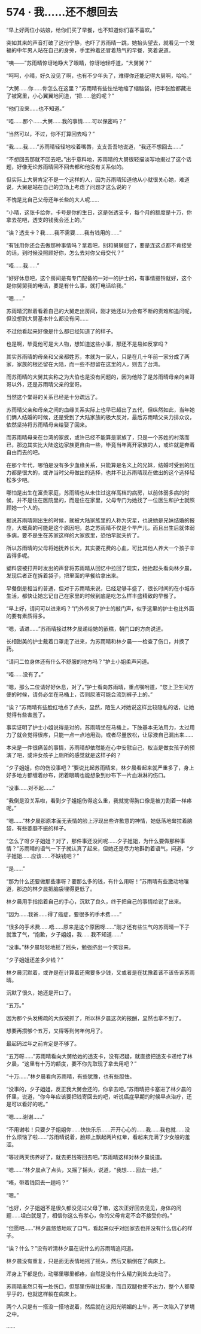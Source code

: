 # 574 · 我……还不想回去

“早上好两位小姑娘，给你们买了早餐，也不知道你们喜不喜欢。”

突如其来的声音打破了这份宁静，也吓了苏雨晴一跳，她抬头望去，就看见一个发福的中年男人站在自己的身旁，手里拎着还冒着热气的早餐，笑着说道。

“咦——”苏雨晴惊讶地睁大了眼睛，惊讶地轻呼道，“大舅舅？”

“呵呵，小晴，好久没见了啊，也有不少年头了，难得你还能记得大舅啊，哈哈。”

“大舅……你……你怎么在这里？”苏雨晴有些怯怯地缩了缩脑袋，把半张脸都藏进了被窝里，小心翼翼地问道，“把……爸妈呢？”

“他们没来……也不知道。”

“唔……那个……大舅……我的事情……可以保密吗？”

“当然可以，不过，你不打算回去吗？”

“我……我……”苏雨晴轻轻地咬着嘴唇，支支吾吾地说道，“我还不想回去……”

“不想回去那就不回去吧。”出乎意料地，苏雨晴的大舅很轻描淡写地揭过了这个话题，好像无论苏雨晴回不回去都和他没有关系似的。

但实际上大舅肯定不是一个这样的人，因为苏雨晴知道他从小就很关心她，难道说，大舅是站在自己的立场上考虑了问题才这么说的？

不愧是比自己父母还年长些的大人呢……

“小晴，这张卡给你，卡号是你的生日，这是张透支卡，每个月的额度是十万，你拿去花吧，透支的钱我会还上的。”

“诶？透支卡？我……我不需要……我有钱用的……”

“有钱用你还会去做那种事情吗？拿着吧，别和舅舅倔了，要是连这点都不肯接受的话，到时候没照顾好你，怎么去对你父母交代？”

“唔……我……”

“好好休息吧，这个房间是有专门配备的一对一的护士的，有事情摁铃就好，这个是你舅舅我的电话，要是有什么事，就打电话给我。”

“嗯……”

苏雨晴沉默着看着自己的大舅走出房间，刚才她还以为会有不断的责难和追问呢，但没想到大舅基本什么都没有问……

不过他看起来好像是什么都已经知道了的样子。

也是啊，毕竟他可是大人物，想知道这些小事，那还不是易如反掌吗？

其实苏雨晴的母亲和父亲都姓苏，本就为一家人，只是在几十年前一家分成了两家，家族的根还留在大陆，而一些不想留在这里的人，则去了台湾。

而苏雨晴的大舅其实称之为大伯也是没有问题的，因为他除了是苏雨晴母亲的亲哥哥以外，还是苏雨晴父亲的堂哥。

当然这个堂哥的关系已经是十分疏远了。

苏雨晴父亲和母亲之间的血缘关系实际上也早已超出了五代，但纵然如此，当年她们俩人结婚的时候，还是受到了大陆家族的极大反对，最后苏雨晴父亲力排众议，依然坚持将苏雨晴母亲给娶了回来。

而苏雨晴母亲在台湾的家族，或许已经不能算是家族了，只是一个苏姓的村落而已，那边其实比大陆这边家族更自由一些，毕竟当年离开家族的人，或许就是奔着自由而去的吧。

在那个年代，哪怕是没有多少血缘关系，只能算是名义上的兄妹，结婚时受到的压力都是很大的，或许当时父母做出的选择，也并不比苏雨晴现在做出的这个选择轻松多少吧。

哪怕是出生在富贵家庭，苏雨晴也从未住过这样高档的病房，以前体弱多病的时候，并不是住在医院里的，而是住在家里，父母专门为她找了一位医生和护士就照顾她一个人的。

据说苏雨晴刚出生的时候，就被大陆家族里的人称为灾星，也说她是兄妹结婚的报应，大概真的可能是这个原因吧，总之苏雨晴不仅是个早产儿，而且出生后就体弱多病，要不是生在苏家这样的大家族里，恐怕早就夭折了。

所以苏雨晴的父母将她抚养长大，其实要花费的心血，可比其他人养大一个孩子辛苦得多呢。

塑料袋被打开时发出的声音将苏雨晴从回忆中拉回了现实，她抬起头看向林夕晨，发现后者正在拆着袋子，把里面的早餐给拿出来。

早餐倒是相当的普通，但对于苏雨晴来说，已经足够丰盛了，很长时间的在小城市生活，都快让她忘记自己在家里的时候到底是吃怎么样丰盛精致的早餐了。

“早上好，请问可以进来吗？”门外传来了护士的敲门声，似乎这里的护士也比外面的要有素质得多。

“嗯，请进……”苏雨晴接过林夕晨递给她的嵌糕，朝门口的方向说道。

长相甜美的护士戴着口罩走了进来，为苏雨晴和林夕晨一一检查了伤口，并换了药。

“请问二位身体还有什么不舒服的地方吗？”护士小姐柔声问道。

“唔……没有了。”

“嗯，那么二位请好好休息，对了。”护士看向苏雨晴，重点嘱咐道，“您上卫生间方便的时候，请务必坐在马桶上，否则尿液可能会流到裤子上的。”

“诶？”苏雨晴有些脸红地点了点头，显然，陌生人对她说这样比较隐私的话，让她觉得有些害羞了。

事实证明了护士小姐说得是对的，苏雨晴坐在马桶上，下肢基本无法用力，太过用力了就会觉得很疼，只能一点一点地用劲，或者尽量放松，让尿液自己漏出来……

本来是一件很痛苦的事情，苏雨晴却依然能在心中安慰自己，权当是做女孩子的预演了吧，或许女孩子上厕所的感觉就是这样子的？

“夕子姐姐，你的伤没事吧？”要说比起苏雨晴来，林夕晨看起来就严重多了，身上好多地方都缠着纱布，闭着眼睛也能想象到纱布下一片血淋淋的伤口。

“没事……对不起……”

“我倒是没关系啦，看到夕子姐姐伤得这么重，我就觉得胸口像是被刀割着一样疼呢。”

“嗯……”林夕晨那原本面无表情的脸上浮现出些许歉意的神情，她低落地耷拉着脑袋，有些萎靡不振的样子。

“怎么了呀夕子姐姐？对了，那件事还没问呢……夕子姐姐，为什么要做那种事情？”苏雨晴的语气一下子就认真了起来，但她还是尽力地斟酌着语气，问道，“夕子姐姐……应该……不缺钱吧？”

“是……”

“那为什么还要做那些事呀？要那么多的钱，有什么用呀！”苏雨晴有些激动地嚷道，那边的林夕晨把脑袋埋得更低了。

林夕晨用手指掐着自己的手心，沉默了良久，终于把自己的事情给说了出来。

“因为……我爸……得了癌症，要很多的手术费……”

“很多的手术费……唔……原来是这个原因呀……”刚才还有些生气的苏雨晴一下子就泄了气，“抱歉，夕子姐姐，我……我不知道……”

“没事。”林夕晨轻轻地摇了摇头，勉强挤出一个笑容来。

“夕子姐姐还差多少钱？”

林夕晨沉默着，或许是在计算着还需要多少钱，又或者是在犹豫着该不该告诉苏雨晴。

沉默了很久，她还是开口了。

“五万。”

因为那个头发稀疏的大叔被抓了，所以林夕晨这次的报酬，显然也拿不到了。

想要再攒够个五万，又得等到何年何月了。

最起码过年之前肯定是不够了。

“五万呀……”苏雨晴看向大舅给她的透支卡，没有迟疑，就直接把透支卡递给了林夕晨，“这里有十万的额度，要不你先取现了拿去用吧？”

“十万……”林夕晨看向苏雨晴，有些犹豫，也有些胆怯。

“没事的，夕子姐姐，反正我大舅会还的，你拿去吧。”苏雨晴把卡塞进了林夕晨的怀里，说道，“你今年应该要把钱寄回去的吧，听说癌症早期的时候早点治疗，还是可以看好的呢。”

“嗯……谢谢……”

“不用谢啦！只要夕子姐姐你……快快乐乐……开开心心的……我……我也就……没什么烦恼了啦……”苏雨晴说着，脸颊上飘起两片红晕，看起来充满了少女般的羞涩。

“等过两天伤养好了，就去把钱寄回去吧。”苏雨晴这样对林夕晨说道。

“嗯……”林夕晨点了点头，又摇了摇头，说道，“我想……回去一趟。”

“唔，带着钱回去一趟吗？”

“嗯。”

“也好，夕子姐姐不是很久都没见过父母了嘛，这次正好回去见见，身体的问题……坦白就是了，相信你这么有孝心，你的父母肯定不会不接受你的。”

“但愿吧……”林夕晨悠悠地叹了口气，看起来似乎对回家去也并没有什么信心的样子。

“诶？什么？”没有听清林夕晨在说什么的苏雨晴追问道。

林夕晨没有重复，只是面无表情地摇了摇头，然后又躺倒在了病床上。

浑身上下都是伤，动哪里哪里都疼，自然是没有什么精力到处去走动了。

苏雨晴虽然只有一处伤口，但那里伤得比较重，而且双腿也使不出力，整个人都晕乎乎的，也就这样躺在病床上。

两个人只是有一搭没一搭地说着，然后就在这阳光明媚的上午，再一次陷入了梦境之中。

……
